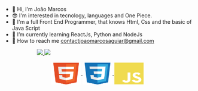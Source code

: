 <ul>
<li>👋 Hi, i'm João Marcos </li>
<li>😎 I'm interested in tecnology, languages and One Piece.</li>
<li>🔭 I'm a full Front End Programmer, that knows Html, Css and the basic of Java Script</li>
<li>🌱 I’m currently learning ReactJs, Python and NodeJs</li>
<li>🚀 How to reach me <a href="mailto:contactjoaomarcosaguiar@gmail.com">contactjoaomarcosaguiar@gmail.com</a></h4></li>
</ul>

<div align="center" style="display: flex">
  <a href="https://github.com/Jm1programmer">
  <img height="150em" src="https://github-readme-stats.vercel.app/api?username=Jm1programmer&show_icons=true&theme=github&include_all_commits=true&count_private=true"/>
  <img height="150em" src="https://github-readme-stats.vercel.app/api/top-langs/?username=Jm1programmer&layout=compact&langs_count=7&theme=github"/>
       <img align="right" width="180px" src="https://media4.giphy.com/media/NVBR6cLvUjV9C/giphy.gif" alt="">
</div>

  <div style="display: inline_block" align="center"><br>

    
    
    
  <img align="center" alt="Aguiar-HTML" height="60" width="80" src="https://raw.githubusercontent.com/devicons/devicon/master/icons/html5/html5-original.svg">
  <img align="center" alt="Aguiar-CSS" height="60" width="80" src="https://raw.githubusercontent.com/devicons/devicon/master/icons/css3/css3-original.svg">
      <img align="center" alt="Aguiar-Js" height="60" width="80" src="https://raw.githubusercontent.com/devicons/devicon/master/icons/javascript/javascript-plain.svg">
</div>
  

